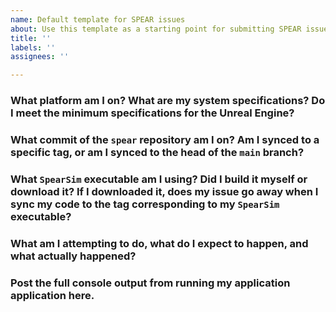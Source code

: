```yaml
---
name: Default template for SPEAR issues
about: Use this template as a starting point for submitting SPEAR issues.
title: ''
labels: ''
assignees: ''

---
```


### What platform am I on? What are my system specifications? Do I meet the minimum specifications for the Unreal Engine?

### What commit of the `spear` repository am I on? Am I synced to a specific tag, or am I synced to the head of the `main` branch?

### What `SpearSim` executable am I using? Did I build it myself or download it? If I downloaded it, does my issue go away when I sync my code to the tag corresponding to my `SpearSim` executable?

### What am I attempting to do, what do I expect to happen, and what actually happened?

### Post the full console output from running my application application here.
